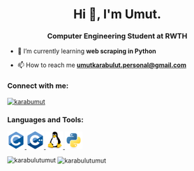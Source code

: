 <h1 align="center">Hi 👋, I'm Umut.</h1>
<h3 align="center">Computer Engineering Student at RWTH</h3>

- 🌱 I’m currently learning **web scraping in Python**

- 📫 How to reach me **umutkarabulut.personal@gmail.com**

<h3 align="left">Connect with me:</h3>
<p align="left">
<a href="https://instagram.com/karabumut" target="blank"><img align="center" src="https://raw.githubusercontent.com/rahuldkjain/github-profile-readme-generator/master/src/images/icons/Social/instagram.svg" alt="karabumut" height="30" width="40" /></a>
</p>

<h3 align="left">Languages and Tools:</h3>
<p align="left"> <a href="https://www.cprogramming.com/" target="_blank" rel="noreferrer"> <img src="https://raw.githubusercontent.com/devicons/devicon/master/icons/c/c-original.svg" alt="c" width="40" height="40"/> </a> <a href="https://www.w3schools.com/cpp/" target="_blank" rel="noreferrer"> <img src="https://raw.githubusercontent.com/devicons/devicon/master/icons/cplusplus/cplusplus-original.svg" alt="cplusplus" width="40" height="40"/> </a> <a href="https://www.linux.org/" target="_blank" rel="noreferrer"> <img src="https://raw.githubusercontent.com/devicons/devicon/master/icons/linux/linux-original.svg" alt="linux" width="40" height="40"/> </a> <a href="https://www.python.org" target="_blank" rel="noreferrer"> <img src="https://raw.githubusercontent.com/devicons/devicon/master/icons/python/python-original.svg" alt="python" width="40" height="40"/> </a> </p>

<p><img align="left" src="https://github-readme-stats.vercel.app/api/top-langs?username=karabulutumut&show_icons=true&locale=en&layout=compact" alt="karabulutumut" /></p>

<p>&nbsp;<img align="center" src="https://github-readme-stats.vercel.app/api?username=karabulutumut&show_icons=true&locale=en" alt="karabulutumut" /></p>
